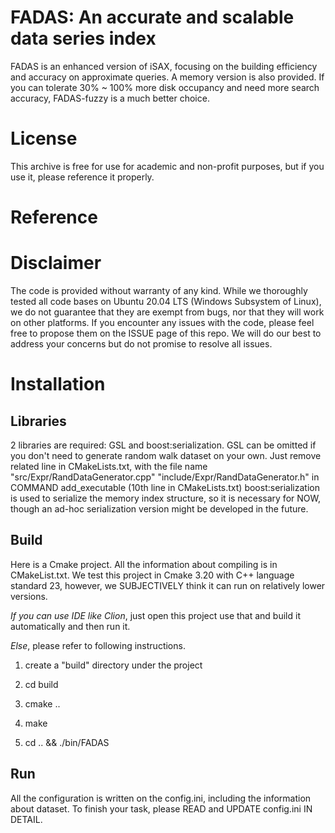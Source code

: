 # FADAS: An accurate and scalable data series index

FADAS is an enhanced version of iSAX, focusing on the building efficiency and accuracy on approximate queries.
A memory version is also provided.
If you can tolerate 30% ~ 100% more disk occupancy and need more search accuracy, FADAS-fuzzy is a much better choice.

# License
This archive is free for use for academic and non-profit purposes, but if you use it, please reference it properly.

# Reference

# Disclaimer
The code is provided without warranty of any kind. While we thoroughly tested all code bases on Ubuntu 20.04 LTS (Windows Subsystem of Linux), we do not guarantee that they are exempt from bugs, nor that they will work on other platforms. If you encounter any issues with the code, please feel free to propose them on the ISSUE page of this repo. We will do our best to address your concerns but do not promise to resolve all issues.

# Installation

## Libraries

2 libraries are required: GSL and boost:serialization.
GSL can be omitted if you don't need to generate random walk dataset on your own. Just remove related line in CMakeLists.txt, with the file name "src/Expr/RandDataGenerator.cpp" "include/Expr/RandDataGenerator.h" in COMMAND add_executable (10th line in CMakeLists.txt)
boost:serialization is used to serialize the memory index structure, so it is necessary for NOW, though an ad-hoc serialization version might be developed in the future.

## Build

Here is a Cmake project. All the information about compiling is in CMakeList.txt.
We test this project in Cmake 3.20 with C++ language standard 23, however, we SUBJECTIVELY think it can run on relatively lower versions.

*If you can use IDE like Clion*, just open this project use that and build it automatically and then run it.

*Else*, please refer to following instructions.

1. create a "build" directory under the project

2. cd build

3. cmake ..

4. make

5. cd .. && ./bin/FADAS

## Run

All the configuration is written on the config.ini, including the information about dataset.
To finish your task, please READ and UPDATE config.ini IN DETAIL.

